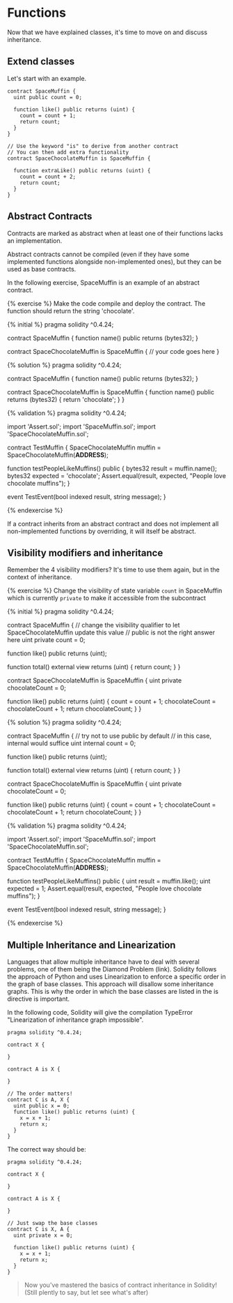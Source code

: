# Functions

Now that we have explained classes, it's time to move on and discuss inheritance.

## Extend classes

Let's start with an example.
```solidity
contract SpaceMuffin {
  uint public count = 0;
    
  function like() public returns (uint) { 
    count = count + 1;
    return count;
  }
}

// Use the keyword "is" to derive from another contract
// You can then add extra functionality
contract SpaceChocolateMuffin is SpaceMuffin {
    
  function extraLike() public returns (uint) { 
    count = count + 2;
    return count;
  }
}
```

## Abstract Contracts

Contracts are marked as abstract when at least one of their functions lacks an implementation.

Abstract contracts cannot be compiled (even if they have some implemented functions alongside non-implemented ones), but they can be used as base contracts.

In the following exercise, SpaceMuffin is an example of an abstract contract.

{% exercise %}
Make the code compile and deploy the contract. The function should return the string 'chocolate'.

{% initial %}
pragma solidity ^0.4.24;

contract SpaceMuffin {
  function name() public returns (bytes32);
}

contract SpaceChocolateMuffin is SpaceMuffin {
  // your code goes here
}


{% solution %}
pragma solidity ^0.4.24;

contract SpaceMuffin {
  function name() public returns (bytes32);
}

contract SpaceChocolateMuffin is SpaceMuffin {
  function name() public returns (bytes32) { 
    return 'chocolate';
  }
}

{% validation %}
pragma solidity ^0.4.24;

import 'Assert.sol';
import 'SpaceMuffin.sol';
import 'SpaceChocolateMuffin.sol';

contract TestMuffin {
  SpaceChocolateMuffin muffin = SpaceChocolateMuffin(__ADDRESS__);
  
  function testPeopleLikeMuffins() public {
    bytes32 result = muffin.name();
    bytes32 expected = 'chocolate';
    Assert.equal(result, expected, "People love chocolate muffins");
  }

  event TestEvent(bool indexed result, string message);
}

{% endexercise %}

If a contract inherits from an abstract contract and does not implement all non-implemented functions by overriding, it will itself be abstract.

## Visibility modifiers and inheritance

Remember the 4 visibility modifiers? It's time to use them again, but in the context of inheritance.

{% exercise %}
Change the visibility of state variable `count` in SpaceMuffin which is currently `private` to make it accessible from the subcontract

{% initial %}
pragma solidity ^0.4.24;

contract SpaceMuffin {
  // change the visibility qualifier to let SpaceChocolateMuffin update this value
  // public is not the right answer here
  uint private count = 0;
    
  function like() public returns (uint);
    
  function total() external view returns (uint) {
    return count;
  }
}

contract SpaceChocolateMuffin is SpaceMuffin {
  uint private chocolateCount = 0;
    
  function like() public returns (uint) { 
    count = count + 1;
    chocolateCount = chocolateCount + 1;
    return chocolateCount;
  }
}


{% solution %}
pragma solidity ^0.4.24;

contract SpaceMuffin {
  // try not to use public by default
  // in this case, internal would suffice
  uint internal count = 0;
    
  function like() public returns (uint);
    
  function total() external view returns (uint) {
    return count;
  }
}

contract SpaceChocolateMuffin is SpaceMuffin {
  uint private chocolateCount = 0;
    
  function like() public returns (uint) { 
    count = count + 1;
    chocolateCount = chocolateCount + 1;
    return chocolateCount;
  }
}

{% validation %}
pragma solidity ^0.4.24;

import 'Assert.sol';
import 'SpaceMuffin.sol';
import 'SpaceChocolateMuffin.sol';

contract TestMuffin {
  SpaceChocolateMuffin muffin = SpaceChocolateMuffin(__ADDRESS__);
  
  function testPeopleLikeMuffins() public {
    uint result = muffin.like();
    uint expected = 1;
    Assert.equal(result, expected, "People love chocolate muffins");
  }

  event TestEvent(bool indexed result, string message);
}

{% endexercise %}

## Multiple Inheritance and Linearization

Languages that allow multiple inheritance have to deal with several problems, one of them being the Diamond Problem (link). Solidity follows the approach of Python and uses Linearization to enforce a specific order in the graph of base classes. This approach will disallow some inheritance graphs. This is why the order in which the base classes are listed in the is directive is important. 

In the following code, Solidity will give the compilation TypeError "Linearization of inheritance graph impossible".

```solidity
pragma solidity ^0.4.24;

contract X {
    
}

contract A is X {
    
}

// The order matters!
contract C is A, X {
  uint public x = 0;
  function like() public returns (uint) {
    x = x + 1;
    return x;
  }
}
```
The correct way should be:
```solidity
pragma solidity ^0.4.24;

contract X {
    
}

contract A is X {
    
}

// Just swap the base classes
contract C is X, A {
  uint private x = 0;
  
  function like() public returns (uint) {
    x = x + 1;
    return x;
  }
}
```


> Now you've mastered the basics of contract inheritance in Solidity! (Still plently to say, but let see what's after)

